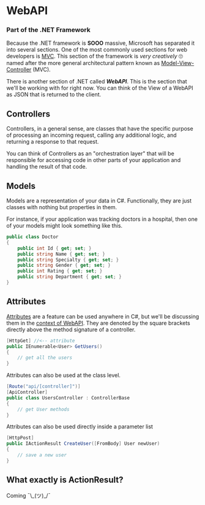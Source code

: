 # WebAPI

### Part of the .NET Framework
Because the .NET framework is **SOOO** massive, Microsoft has separated it into several sections. One of the most commonly used sections for web developers is [MVC](https://docs.microsoft.com/en-us/aspnet/mvc/overview/older-versions-1/overview/asp-net-mvc-overview). This section of the framework is *very creatively* :roll_eyes: named after the more general architectural pattern known as [Model-View-Controller](https://www.wikiwand.com/en/Model%E2%80%93view%E2%80%93controller) (MVC).

There is another section of .NET called **_WebAPI_**. This is the section that we'll be working with for right now. You can think of the View of a WebAPI as JSON that is returned to the client.

## Controllers
Controllers, in a general sense, are classes that have the specific purpose of processing an incoming request, calling any additional logic, and returning a response to that request.

You can think of Controllers as an "orchestration layer" that will be responsible for accessing code in other parts of your application and handling the result of that code.

## Models
Models are a representation of your data in C#. Functionally, they are just classes with nothing but properties in them.

For instance, if your application was tracking doctors in a hospital, then one of your models might look something like this.
```cs
public class Doctor
{
    public int Id { get; set; }
    public string Name { get; set; }
    public string Specialty { get; set; }
    public string Gender { get; set; }
    public int Rating { get; set; }
    public string Department { get; set; }
}
```

## Attributes
[Attributes](https://docs.microsoft.com/en-us/dotnet/csharp/programming-guide/concepts/attributes/) are a feature can be used anywhere in C#, but we'll be discussing them in the [context of WebAPI](https://docs.microsoft.com/en-us/aspnet/web-api/overview/web-api-routing-and-actions/create-a-rest-api-with-attribute-routing#add-route-attributes). They are denoted by the square brackets directly above the method signature of a controller.
```cs
[HttpGet] //<-- attribute
public IEnumerable<User> GetUsers()
{
    // get all the users
}
```
Attributes can also be used at the class level.
```cs
[Route("api/[controller]")]
[ApiController]
public class UsersController : ControllerBase
{
    // get User methods
}
```
Attributes can also be used directly inside a parameter list
```cs
[HttpPost]
public IActionResult CreateUser([FromBody] User newUser)
{
    // save a new user
}
```

## What exactly is ActionResult?
Coming ¯\\\_(ツ)_/¯
